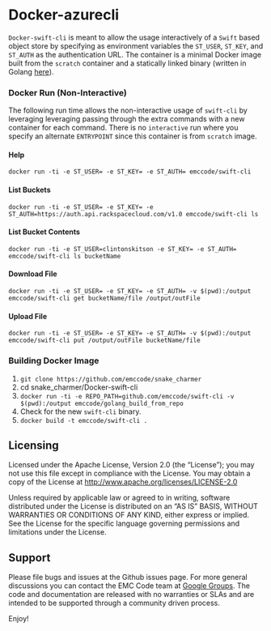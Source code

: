 Docker-azurecli
=============
```Docker-swift-cli``` is meant to allow the usage interactively of a ```Swift``` based object store by specifying as environment variables the ```ST_USER```, ```ST_KEY```, and ```ST_AUTH``` as the authentication URL.  The container is a minimal Docker image built from the ```scratch``` container and a statically linked binary (written in Golang <a href="https://github.com/fanatic/swift-cli">here</a>).

### Docker Run (Non-Interactive)
The following run time allows the non-interactive usage of ```swift-cli``` by leveraging leveraging passing through the extra commands with a new container for each command.  There is no ```interactive``` run where you specify an alternate ```ENTRYPOINT``` since this container is from ```scratch``` image.

#### Help
```docker run -ti -e ST_USER= -e ST_KEY= -e ST_AUTH= emccode/swift-cli```


#### List Buckets
```docker run -ti -e ST_USER= -e ST_KEY= -e ST_AUTH=https://auth.api.rackspacecloud.com/v1.0 emccode/swift-cli ls```

#### List Bucket Contents
```docker run -ti -e ST_USER=clintonskitson -e ST_KEY= -e ST_AUTH= emccode/swift-cli ls bucketName```

#### Download File
```docker run -ti -e ST_USER= -e ST_KEY= -e ST_AUTH= -v $(pwd):/output emccode/swift-cli get bucketName/file /output/outFile```

#### Upload File
```docker run -ti -e ST_USER= -e ST_KEY= -e ST_AUTH= -v $(pwd):/output emccode/swift-cli put /output/outFile bucketName/file```

### Building Docker Image

1. ```git clone https://github.com/emccode/snake_charmer```
2. cd snake_charmer/Docker-swift-cli
3. ```docker run -ti -e REPO_PATH=github.com/emccode/swift-cli -v $(pwd):/output emccode/golang_build_from_repo```
4. Check for the new ```swift-cli``` binary.
5. ```docker build -t emccode/swift-cli .```


Licensing
---------
Licensed under the Apache License, Version 2.0 (the “License”); you may not use this file except in compliance with the License. You may obtain a copy of the License at <http://www.apache.org/licenses/LICENSE-2.0>

Unless required by applicable law or agreed to in writing, software distributed under the License is distributed on an “AS IS” BASIS, WITHOUT WARRANTIES OR CONDITIONS OF ANY KIND, either express or implied. See the License for the specific language governing permissions and limitations under the License.

Support
-------
Please file bugs and issues at the Github issues page. For more general discussions you can contact the EMC Code team at <a href="https://groups.google.com/forum/#!forum/emccode-users">Google Groups</a>. The code and documentation are released with no warranties or SLAs and are intended to be supported through a community driven process.


Enjoy!

